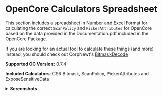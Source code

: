 # OpenCore Calculators Spreadsheet

This section includes a spreadsheet in Number and Excel Format for calculating the correct `ScanPolicy` and `PickerAttributes` for OpenCore based on the data provided in the Documentation.pdf included in the OpenCore Package. 

If you are looking for an actual tool to calculate these things (and more) instead, you should check out CorpNewt's [BitmaskDecode](https://github.com/corpnewt/BitmaskDecode) 

**Supported OC Version:** 0.7.4

**Included Calculators**: CSR Bitmask, ScanPolicy, PickerAttributes and ExposeSensitiveData

<details>
<summary><strong>Screenshots</strong></summary>

![Bildschirmfoto](https://user-images.githubusercontent.com/76865553/134348900-39b8b39f-d270-4b60-9aed-9828df329b44.png)
  
![Bildschirmfoto 1](https://user-images.githubusercontent.com/76865553/134348928-ee19f359-c8fd-4e16-a99e-2cd652c9c64b.png)
  
![Bildschirmfoto 2](https://user-images.githubusercontent.com/76865553/134348939-d3eac5b2-02d3-4b98-9652-4ef52bde0c0d.png)
  
![Bildschirmfoto 3](https://user-images.githubusercontent.com/76865553/134348951-c113b897-74aa-4bd1-8b46-0973119ed5e2.png)
  
![Bildschirmfoto 4](https://user-images.githubusercontent.com/76865553/134348958-481e2632-d417-416f-ad0b-14158137149f.png)
  
</details>
